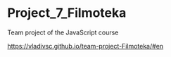 # Project_7_Filmoteka
Team project of the JavaScript course

https://vladivsc.github.io/team-project-Filmoteka/#en
